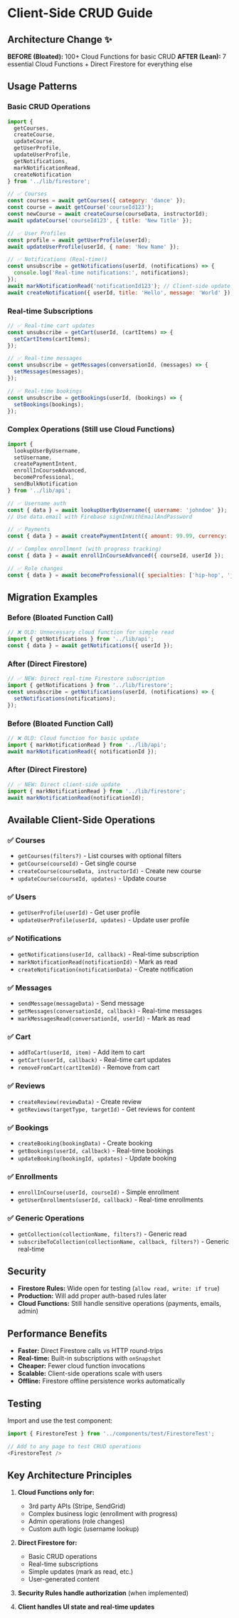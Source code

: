 # Client-Side CRUD Guide

## Architecture Change ✨

**BEFORE (Bloated):** 100+ Cloud Functions for basic CRUD
**AFTER (Lean):** 7 essential Cloud Functions + Direct Firestore for everything else

## Usage Patterns

### Basic CRUD Operations

```javascript
import { 
  getCourses, 
  createCourse, 
  updateCourse,
  getUserProfile,
  updateUserProfile,
  getNotifications,
  markNotificationRead,
  createNotification
} from '../lib/firestore';

// ✅ Courses
const courses = await getCourses({ category: 'dance' });
const course = await getCourse('courseId123');
const newCourse = await createCourse(courseData, instructorId);
await updateCourse('courseId123', { title: 'New Title' });

// ✅ User Profiles  
const profile = await getUserProfile(userId);
await updateUserProfile(userId, { name: 'New Name' });

// ✅ Notifications (Real-time!)
const unsubscribe = getNotifications(userId, (notifications) => {
  console.log('Real-time notifications:', notifications);
});
await markNotificationRead('notificationId123'); // Client-side update!
await createNotification({ userId, title: 'Hello', message: 'World' });
```

### Real-time Subscriptions

```javascript
// ✅ Real-time cart updates
const unsubscribe = getCart(userId, (cartItems) => {
  setCartItems(cartItems);
});

// ✅ Real-time messages
const unsubscribe = getMessages(conversationId, (messages) => {
  setMessages(messages);
});

// ✅ Real-time bookings
const unsubscribe = getBookings(userId, (bookings) => {
  setBookings(bookings);
});
```

### Complex Operations (Still use Cloud Functions)

```javascript
import { 
  lookupUserByUsername,
  setUsername,
  createPaymentIntent,
  enrollInCourseAdvanced,
  becomeProfessional,
  sendBulkNotification
} from '../lib/api';

// ✅ Username auth
const { data } = await lookupUserByUsername({ username: 'johndoe' });
// Use data.email with Firebase signInWithEmailAndPassword

// ✅ Payments
const { data } = await createPaymentIntent({ amount: 99.99, currency: 'usd' });

// ✅ Complex enrollment (with progress tracking)
const { data } = await enrollInCourseAdvanced({ courseId, userId });

// ✅ Role changes
const { data } = await becomeProfessional({ specialties: ['hip-hop', 'jazz'] });
```

## Migration Examples

### Before (Bloated Function Call)
```javascript
// ❌ OLD: Unnecessary cloud function for simple read
import { getNotifications } from '../lib/api';
const { data } = await getNotifications({ userId });
```

### After (Direct Firestore)
```javascript
// ✅ NEW: Direct real-time Firestore subscription
import { getNotifications } from '../lib/firestore';
const unsubscribe = getNotifications(userId, (notifications) => {
  setNotifications(notifications);
});
```

### Before (Bloated Function Call)
```javascript
// ❌ OLD: Cloud function for basic update
import { markNotificationRead } from '../lib/api';
await markNotificationRead({ notificationId });
```

### After (Direct Firestore)
```javascript
// ✅ NEW: Direct client-side update
import { markNotificationRead } from '../lib/firestore';
await markNotificationRead(notificationId);
```

## Available Client-Side Operations

### ✅ Courses
- `getCourses(filters?)` - List courses with optional filters
- `getCourse(courseId)` - Get single course
- `createCourse(courseData, instructorId)` - Create new course
- `updateCourse(courseId, updates)` - Update course

### ✅ Users
- `getUserProfile(userId)` - Get user profile
- `updateUserProfile(userId, updates)` - Update user profile

### ✅ Notifications
- `getNotifications(userId, callback)` - Real-time subscription
- `markNotificationRead(notificationId)` - Mark as read
- `createNotification(notificationData)` - Create notification

### ✅ Messages
- `sendMessage(messageData)` - Send message
- `getMessages(conversationId, callback)` - Real-time messages
- `markMessagesRead(conversationId, userId)` - Mark as read

### ✅ Cart
- `addToCart(userId, item)` - Add item to cart
- `getCart(userId, callback)` - Real-time cart updates
- `removeFromCart(cartItemId)` - Remove from cart

### ✅ Reviews
- `createReview(reviewData)` - Create review
- `getReviews(targetType, targetId)` - Get reviews for content

### ✅ Bookings
- `createBooking(bookingData)` - Create booking
- `getBookings(userId, callback)` - Real-time bookings
- `updateBooking(bookingId, updates)` - Update booking

### ✅ Enrollments
- `enrollInCourse(userId, courseId)` - Simple enrollment
- `getUserEnrollments(userId, callback)` - Real-time enrollments

### ✅ Generic Operations
- `getCollection(collectionName, filters?)` - Generic read
- `subscribeToCollection(collectionName, callback, filters?)` - Generic real-time

## Security

- **Firestore Rules:** Wide open for testing (`allow read, write: if true`)
- **Production:** Will add proper auth-based rules later
- **Cloud Functions:** Still handle sensitive operations (payments, emails, admin)

## Performance Benefits

- **Faster:** Direct Firestore calls vs HTTP round-trips
- **Real-time:** Built-in subscriptions with `onSnapshot`
- **Cheaper:** Fewer cloud function invocations  
- **Scalable:** Client-side operations scale with users
- **Offline:** Firestore offline persistence works automatically

## Testing

Import and use the test component:
```javascript
import { FirestoreTest } from '../components/test/FirestoreTest';

// Add to any page to test CRUD operations
<FirestoreTest />
```

## Key Architecture Principles

1. **Cloud Functions only for:**
   - 3rd party APIs (Stripe, SendGrid)
   - Complex business logic (enrollment with progress)
   - Admin operations (role changes)
   - Custom auth logic (username lookup)

2. **Direct Firestore for:**
   - Basic CRUD operations
   - Real-time subscriptions
   - Simple updates (mark as read, etc.)
   - User-generated content

3. **Security Rules handle authorization** (when implemented)
4. **Client handles UI state and real-time updates**